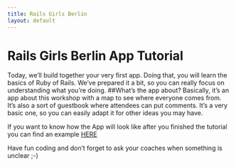 ```yaml
---
title: Rails Girls Berlin
layout: default
---
```


# Rails Girls Berlin App Tutorial

Today, we’ll build together your very first app.
Doing that, you will learn the basics of Ruby of Rails. We’ve prepared it a bit, so you can really focus on understanding what you’re doing.
##What’s the app about?
Basically, it’s an app about this workshop with a map to see where everyone comes from. It’s also a sort of guestbook where attendees can put comments. It’s a very basic one, so you can easily adapt it for other ideas you may have.

If you want to know how the App will look like after you finished the tutorial you can find an example [HERE](http://bit.ly/RGBeurucamp)

Have fun coding and don’t forget to ask your coaches when something is unclear ;-)
